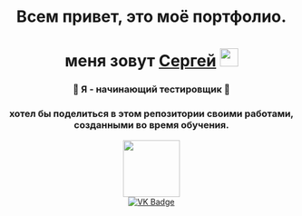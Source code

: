 <h1 align="center">Всем привет, это моё портфолио. </h1>
<h1 align="center"> меня зовут <a href="https://vk.com/stsareg" target="_blank">Сергей</a> 
<img src="https://github.com/blackcater/blackcater/raw/main/images/Hi.gif" height="32"/> </h1>

<h3 align="center"> 🌱 Я - начинающий тестировщик 🌱 </h3>
<h3 align="center"> хотел бы поделиться в этом репозитории своими работами, созданными во время обучения.</h3>

<div id="header" align="center">
  <img src="https://media.giphy.com/media/xUOxfd7wul34FMfE1W/giphy-downsized.gif" width="100"/>
</div>

<div id="badges" align="center">
  <a href="https://vk.com/stsareg">
    <img src="https://img.shields.io/badge/VK-blue?style=for-the-badge&logo=VK&logoColor=white" alt="VK Badge"/>
  </a>
  </div>
<div align="center">
  <a>
  <img src="https://komarev.com/ghpvc/?username=Digital-Machinist&style=flat-square&color=blue" alt=""/>
  </a>
</div>




<!--
**Digital-Machinist/Digital-Machinist** is a ✨ _special_ ✨ repository because its `README.md` (this file) appears on your GitHub profile.

Here are some ideas to get you started:

- 🔭 I’m currently working on ...
- 🌱 I’m currently learning ...
- 👯 I’m looking to collaborate on ...
- 🤔 I’m looking for help with ...
- 💬 Ask me about ...
- 📫 How to reach me: ...
- 😄 Pronouns: ...
- ⚡ Fun fact: ...
-->
